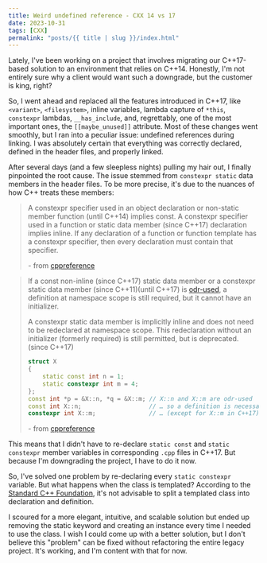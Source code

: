 ```yaml
---
title: Weird undefined reference - CXX 14 vs 17
date: 2023-10-31
tags: [CXX]
permalink: "posts/{{ title | slug }}/index.html"
---
```


Lately, I've been working on a project that involves migrating our C++17-based solution to an environment that relies on C++14. Honestly, I'm not entirely sure why a client would want such a downgrade, but the customer is king, right?

So, I went ahead and replaced all the features introduced in C++17, like `<variant>`, `<filesystem>`, inline variables, lambda capture of `*this`, `constexpr` lambdas, `__has_include`, and, regrettably, one of the most important ones, the `[[maybe_unused]]` attribute. Most of these changes went smoothly, but I ran into a peculiar issue: undefined references during linking. I was absolutely certain that everything was correctly declared, defined in the header files, and properly linked.

After several days (and a few sleepless nights) pulling my hair out, I finally pinpointed the root cause. The issue stemmed from `constexpr static` data members in the header files. To be more precise, it's due to the nuances of how C++ treats these members:

> A constexpr specifier used in an object declaration or non-static member function (until C++14) implies const. A constexpr specifier used in a function or static data member (since C++17) declaration implies inline. If any declaration of a function or function template has a constexpr specifier, then every declaration must contain that specifier. 
> 
> \- from [cppreference][cppref1]

> If a const non-inline (since C++17) static data member or a constexpr static data member (since C++11)(until C++17) is [odr-used][cppref3], a definition at namespace scope is still required, but it cannot have an initializer. 
> 
> A constexpr static data member is implicitly inline and does not need to be redeclared at namespace scope. This redeclaration without an initializer (formerly required) is still permitted, but is deprecated. (since C++17)
>
> ```cpp
> struct X
> {
>     static const int n = 1;
>     static constexpr int m = 4;
> };
> const int *p = &X::n, *q = &X::m; // X::n and X::m are odr-used
> const int X::n;                   // … so a definition is necessary
> constexpr int X::m;               // … (except for X::m in C++17)
> ```
>
> \- from [cppreference][cppref2]

This means that I didn't have to re-declare `static const` and `static constexpr` member variables in corresponding `.cpp` files in C++17. But because I'm downgrading the project, I have to do it now.

So, I've solved one problem by re-declaring every `static constexpr` variable. But what happens when the class is templated? According to the [Standard C++ Foundation][isocpp], it's not advisable to split a templated class into declaration and definition.

I scoured for a more elegant, intuitive, and scalable solution but ended up removing the static keyword and creating an instance every time I needed to use the class. I wish I could come up with a better solution, but I don't believe this "problem" can be fixed without refactoring the entire legacy project. It's working, and I'm content with that for now.

[cppref1]: https://en.cppreference.com/w/cpp/language/constexpr
[cppref2]: https://en.cppreference.com/w/cpp/language/static
[cppref3]: https://en.cppreference.com/w/cpp/language/definition#ODR-use
[isocpp]: https://isocpp.org/wiki/faq/templates#templates-defn-vs-decl
[stackoverflow1]: https://stackoverflow.com/questions/52251833/is-static-constexpr-variable-odr-used